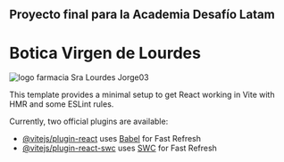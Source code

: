 ## Proyecto final para la Academia Desafío Latam

# Botica Virgen de Lourdes

![logo farmacia Sra Lourdes  Jorge03](https://github.com/user-attachments/assets/6220555e-305a-4219-bec2-d9a1e6112e02)


This template provides a minimal setup to get React working in Vite with HMR and some ESLint rules.

Currently, two official plugins are available:

- [@vitejs/plugin-react](https://github.com/vitejs/vite-plugin-react/blob/main/packages/plugin-react/README.md) uses [Babel](https://babeljs.io/) for Fast Refresh
- [@vitejs/plugin-react-swc](https://github.com/vitejs/vite-plugin-react-swc) uses [SWC](https://swc.rs/) for Fast Refresh
